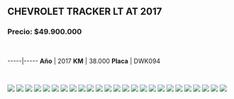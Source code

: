 ## CHEVROLET TRACKER LT AT 2017

### Precio: $49.900.000

<p>&nbsp;</p>

-----|-----
**Año** | 2017
**KM** | 38.000
**Placa** | DWK094

<p>&nbsp;</p>

<img src="images/CHEVROLET TRACKER LT AT DWK094.jpeg?raw=true"/>
<img src="images/CHEVROLET TRACKER LT AT DWK094 - 1.jpeg?raw=true"/>
<img src="images/CHEVROLET TRACKER LT AT DWK094 - 11.jpeg?raw=true"/>
<img src="images/CHEVROLET TRACKER LT AT DWK094 - 12.jpeg?raw=true"/>
<img src="images/CHEVROLET TRACKER LT AT DWK094 - 13.jpeg?raw=true"/>
<img src="images/CHEVROLET TRACKER LT AT DWK094 - 14.jpeg?raw=true"/>
<img src="images/CHEVROLET TRACKER LT AT DWK094 - 15.jpeg?raw=true"/>
<img src="images/CHEVROLET TRACKER LT AT DWK094 - 16.jpeg?raw=true"/>
<img src="images/CHEVROLET TRACKER LT AT DWK094 - 17.jpeg?raw=true"/>
<img src="images/CHEVROLET TRACKER LT AT DWK094 - 18.jpeg?raw=true"/>
<img src="images/CHEVROLET TRACKER LT AT DWK094 - 19.jpeg?raw=true"/>
<img src="images/CHEVROLET TRACKER LT AT DWK094 - 2.jpeg?raw=true"/>
<img src="images/CHEVROLET TRACKER LT AT DWK094 - 20.jpeg?raw=true"/>
<img src="images/CHEVROLET TRACKER LT AT DWK094 - 25.jpeg?raw=true"/>
<img src="images/CHEVROLET TRACKER LT AT DWK094 - 26.jpeg?raw=true"/>
<img src="images/CHEVROLET TRACKER LT AT DWK094 - 35.jpeg?raw=true"/>
<img src="images/CHEVROLET TRACKER LT AT DWK094 - 4.jpeg?raw=true"/>
<img src="images/CHEVROLET TRACKER LT AT DWK094 - 42.jpeg?raw=true"/>
<img src="images/CHEVROLET TRACKER LT AT DWK094 - 5.jpeg?raw=true"/>
<img src="images/CHEVROLET TRACKER LT AT DWK094 - 6.jpeg?raw=true"/>
<img src="images/CHEVROLET TRACKER LT AT DWK094 - 7.jpeg?raw=true"/>
<img src="images/CHEVROLET TRACKER LT AT DWK094 - 8.jpeg?raw=true"/>
<img src="images/CHEVROLET TRACKER LT AT DWK094 - 84.jpeg?raw=true"/>
<img src="images/CHEVROLET TRACKER LT AT DWK094 - 89.jpeg?raw=true"/>
<img src="images/CHEVROLET TRACKER LT AT DWK094 - 95.jpeg?raw=true"/>





